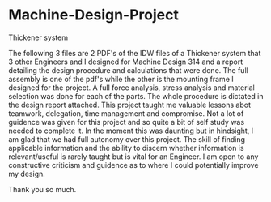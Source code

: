 # Machine-Design-Project
Thickener system

The following 3 files are 2 PDF's of the IDW files of a Thickener system that 3 other Engineers and I designed for Machine Design 314 and a report detailing the design procedure and calculations that were done. The full assembly is one of the pdf's while the other is the mounting frame I designed for the project. A full force analysis, stress analysis and material selection was done for each of the parts. The whole procedure is dictated in the design report attached. This project taught me valuable lessons abot teamwork, delegation, time management and compromise. Not a lot of guidence was given for this project and so quite a bit of self study was needed to complete it. In the moment this was daunting but in hindsight, I am glad that we had full autonomy over this project. The skill of finding applicable information and the ability to discern whether information is relevant/useful is rarely taught but is vital for an Engineer. I am open to any constructive criticism and guidence as to where I could potentially improve my design.

Thank you so much.
